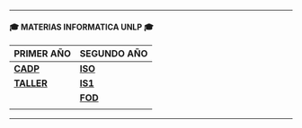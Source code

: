 


___
#### 🎓 **MATERIAS INFORMATICA UNLP** 🎓
| PRIMER AÑO  | SEGUNDO AÑO |              
|--------------|--------------|
| [**CADP**](https://github.com/Caarito/Materia-CADP) | [**ISO**](https://github.com/Caarito/Materia-ISO)|              
| [**TALLER**](https://github.com/Caarito/Materia-Taller) | [**IS1**](https://github.com/Caarito/Materia-IS1)|              
|                |  [**FOD**]()  |              
|                |                  |              
___


